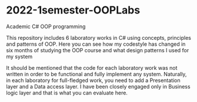 # 2022-1semester-OOPLabs
Academic C# OOP programming

This repository includes 6 laboratory works in C# using concepts, principles and patterns of OOP. Here you can see how my codestyle has changed in six months of studying the OOP course and what design patterns I used for my system

It should be mentioned that the code for each laboratory work was not written in order to be functional and fully implement any system. Naturally, in each laboratory for full-fledged work, you need to add a Presentation layer and a Data access layer. I have been closely engaged only in Business logic layer and that is what you can evaluate here.
